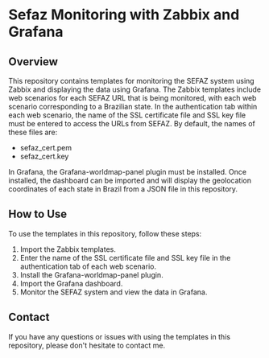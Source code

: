 # Sefaz Monitoring with Zabbix and Grafana

## Overview

This repository contains templates for monitoring the SEFAZ system using Zabbix and displaying the data using Grafana. The Zabbix templates include web scenarios for each SEFAZ URL that is being monitored, with each web scenario corresponding to a Brazilian state. In the authentication tab within each web scenario, the name of the SSL certificate file and SSL key file must be entered to access the URLs from SEFAZ. By default, the names of these files are:

- sefaz_cert.pem
- sefaz_cert.key

In Grafana, the Grafana-worldmap-panel plugin must be installed. Once installed, the dashboard can be imported and will display the geolocation coordinates of each state in Brazil from a JSON file in this repository.

## How to Use

To use the templates in this repository, follow these steps:

1. Import the Zabbix templates.
2. Enter the name of the SSL certificate file and SSL key file in the authentication tab of each web scenario.
3. Install the Grafana-worldmap-panel plugin.
4. Import the Grafana dashboard.
5. Monitor the SEFAZ system and view the data in Grafana.

## Contact

If you have any questions or issues with using the templates in this repository, please don't hesitate to contact me.
